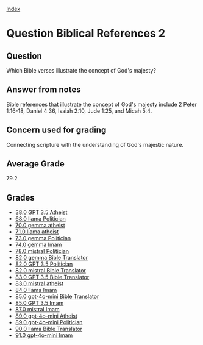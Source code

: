
[Index](../../index.md)
# Question Biblical References 2
## Question
Which Bible verses illustrate the concept of God's majesty?

## Answer from notes
Bible references that illustrate the concept of God's majesty include 2 Peter 1:16-18, Daniel 4:36, Isaiah 2:10, Jude 1:25, and Micah 5:4.

## Concern used for grading
Connecting scripture with the understanding of God's majestic nature.

## Average Grade
79.2

## Grades
 * [38.0 GPT 3.5 Atheist](../answers/GPT_3.5_Atheist/Biblical_References_2.md)
 * [68.0 llama Politician](../answers/llama_Politician/Biblical_References_2.md)
 * [70.0 gemma atheist](../answers/gemma_atheist/Biblical_References_2.md)
 * [71.0 llama atheist](../answers/llama_atheist/Biblical_References_2.md)
 * [73.0 gemma Politician](../answers/gemma_Politician/Biblical_References_2.md)
 * [74.0 gemma Imam](../answers/gemma_Imam/Biblical_References_2.md)
 * [78.0 mistral Politician](../answers/mistral_Politician/Biblical_References_2.md)
 * [82.0 gemma Bible Translator](../answers/gemma_Bible_Translator/Biblical_References_2.md)
 * [82.0 GPT 3.5 Politician](../answers/GPT_3.5_Politician/Biblical_References_2.md)
 * [82.0 mistral Bible Translator](../answers/mistral_Bible_Translator/Biblical_References_2.md)
 * [83.0 GPT 3.5 Bible Translator](../answers/GPT_3.5_Bible_Translator/Biblical_References_2.md)
 * [83.0 mistral atheist](../answers/mistral_atheist/Biblical_References_2.md)
 * [84.0 llama Imam](../answers/llama_Imam/Biblical_References_2.md)
 * [85.0 gpt-4o-mini Bible Translator](../answers/gpt-4o-mini_Bible_Translator/Biblical_References_2.md)
 * [85.0 GPT 3.5 Imam](../answers/GPT_3.5_Imam/Biblical_References_2.md)
 * [87.0 mistral Imam](../answers/mistral_Imam/Biblical_References_2.md)
 * [89.0 gpt-4o-mini Atheist](../answers/gpt-4o-mini_Atheist/Biblical_References_2.md)
 * [89.0 gpt-4o-mini Politician](../answers/gpt-4o-mini_Politician/Biblical_References_2.md)
 * [90.0 llama Bible Translator](../answers/llama_Bible_Translator/Biblical_References_2.md)
 * [91.0 gpt-4o-mini Imam](../answers/gpt-4o-mini_Imam/Biblical_References_2.md)
